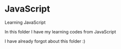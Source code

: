 # JavaScript
Learning JavaScript

In this folder I have my learning codes from JavaScript

I have already forgot about this folder :)